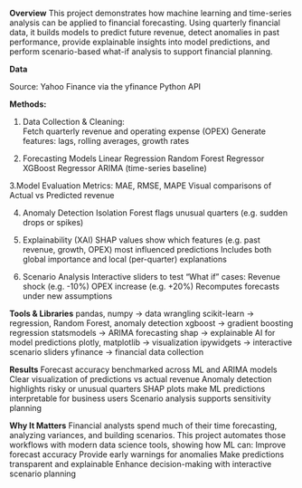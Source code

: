 **Overview**
This project demonstrates how machine learning and time-series analysis can be applied to financial forecasting. Using quarterly financial data, it builds models to predict future revenue, detect anomalies in past performance, provide explainable insights into model predictions, and perform scenario-based what-if analysis to support financial planning.

**Data**

Source: Yahoo Finance  via the yfinance  Python API

**Methods:**
1. Data Collection & Cleaning:  
Fetch quarterly revenue and operating expense (OPEX)
Generate features: lags, rolling averages, growth rates

2. Forecasting Models
Linear Regression
Random Forest Regressor
XGBoost Regressor
ARIMA (time-series baseline)

3.Model Evaluation
Metrics: MAE, RMSE, MAPE
Visual comparisons of Actual vs Predicted revenue

4. Anomaly Detection
Isolation Forest flags unusual quarters (e.g. sudden drops or spikes)

5. Explainability (XAI)
SHAP values show which features (e.g. past revenue, growth, OPEX) most influenced predictions
Includes both global importance and local (per-quarter) explanations

6. Scenario Analysis
Interactive sliders to test “What if” cases:
Revenue shock (e.g. -10%)
OPEX increase (e.g. +20%)
Recomputes forecasts under new assumptions

**Tools & Libraries**
pandas, numpy → data wrangling
scikit-learn → regression, Random Forest, anomaly detection
xgboost → gradient boosting regression
statsmodels → ARIMA forecasting
shap → explainable AI for model predictions
plotly, matplotlib → visualization
ipywidgets → interactive scenario sliders
yfinance → financial data collection

**Results**
Forecast accuracy benchmarked across ML and ARIMA models
Clear visualization of predictions vs actual revenue
Anomaly detection highlights risky or unusual quarters
SHAP plots make ML predictions interpretable for business users
Scenario analysis supports sensitivity planning

**Why It Matters**
Financial analysts spend much of their time forecasting, analyzing variances, and building scenarios. This project automates those workflows with modern data science tools, showing how ML can:
Improve forecast accuracy
Provide early warnings for anomalies
Make predictions transparent and explainable
Enhance decision-making with interactive scenario planning
